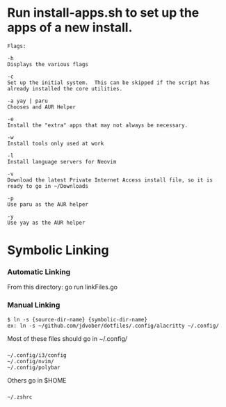# Run install-apps.sh to set up the apps of a new install.
    Flags:

    -h
    Displays the various flags

    -c
    Set up the initial system.  This can be skipped if the script has already installed the core utilities.

    -a yay | paru
    Chooses and AUR Helper

    -e
    Install the "extra" apps that may not always be necessary.

    -w
    Install tools only used at work

    -l
    Install language servers for Neovim

    -v
    Download the latest Private Internet Access install file, so it is ready to go in ~/Downloads

    -p
    Use paru as the AUR helper

    -y
    Use yay as the AUR helper

# Symbolic Linking
### Automatic Linking
From this directory:
    go run linkFiles.go

### Manual Linking
    $ ln -s {source-dir-name} {symbolic-dir-name}
    ex: ln -s ~/github.com/jdvober/dotfiles/.config/alacritty ~/.config/

Most of these files should go in ~/.config/
###
    ~/.config/i3/config
    ~/.config/nvim/
    ~/.config/polybar

Others go in $HOME
###
    ~/.zshrc

